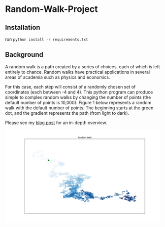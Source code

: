 # Random-Walk-Project
## Installation
run `python install -r requirements.txt`

## Background
A random walk is a path created by a series of choices, each of which is left entirely to chance. Random walks have practical applications in several areas of academia such as physics and economics. 

For this case, each step will consist of a randomly chosen set of coordinates (each between -4 and 4). This python program can produce simple to complex random walks by changing the number of points (the default number of points is 10,000). 
Figure 1 below represents a random walk with the default number of points. The beginning starts at the green dot, and the gradient represents the path (from light to dark).

Please see my [blog post](https://larrys19.github.io/2021/05/05/Random-Walk.html) for an in-depth overview.

![Random Walk Simulation Example](https://raw.githubusercontent.com/LarryS19/Random-Walk-Project/main/rwFigure_1.png)
